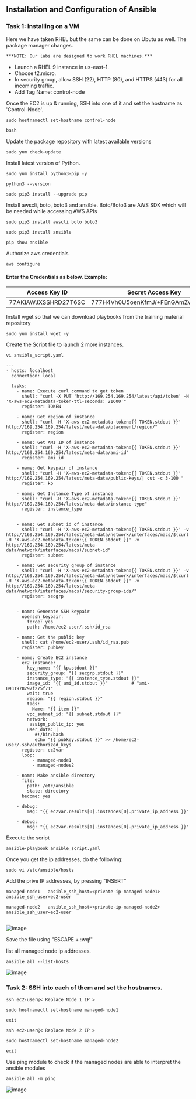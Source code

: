 ## Installation and Configuration of Ansible 

### Task 1: Installing on a VM 
Here we have taken RHEL but the same can be done on Ubutu as well. The package manager changes.

`***NOTE: Our labs are designed to work RHEL machines.***`

* Launch a RHEL 9 instance in us-east-1. 
* Choose t2.micro. 
* In security group, allow SSH (22), HTTP (80), and HTTPS (443) for all incoming traffic. 
* Add Tag Name: control-node

Once the EC2 is up & running, SSH into one of it and set the hostname as 'Control-Node'. 
```
sudo hostnamectl set-hostname control-node
```
```
bash
```

Update the package repository with latest available versions
```
sudo yum check-update
```

Install latest version of Python. 
```
sudo yum install python3-pip -y 
```
```
python3 --version
```
```
sudo pip3 install --upgrade pip
```
Install awscli, boto, boto3 and ansible. Boto/Boto3 are AWS SDK which will be needed while accessing AWS APIs
```
sudo pip3 install awscli boto boto3
```
```
sudo pip3 install ansible
```
```
pip show ansible
```

Authorize aws credentials
```
aws configure
```
#### Enter the Credentials as below. Example:
| **Access Key ID**    | **Secret Access Key** |
| -----------------    | --------------------- |
| 77AKIAWJXSSHRD27T6SC | 777H4Vh0U5oenKfmJ/+FEnGAmZvQLX7zTT |

Install wget so that we can download playbooks from the training material repository 
```
sudo yum install wget -y
```

Create the Script file to launch 2 more instances.
```
vi ansible_script.yaml
```
```
---
- hosts: localhost
  connection: local

  tasks:
    - name: Execute curl command to get token
      shell: "curl -X PUT 'http://169.254.169.254/latest/api/token' -H 'X-aws-ec2-metadata-token-ttl-seconds: 21600'"
      register: TOKEN

    - name: Get region of instance
      shell: "curl -H 'X-aws-ec2-metadata-token:{{ TOKEN.stdout }}' http://169.254.169.254/latest/meta-data/placement/region/"
      register: region

    - name: Get AMI ID of instance
      shell: "curl -H 'X-aws-ec2-metadata-token:{{ TOKEN.stdout }}' http://169.254.169.254/latest/meta-data/ami-id"
      register: ami_id

    - name: Get keypair of instance
      shell: "curl -H 'X-aws-ec2-metadata-token:{{ TOKEN.stdout }}' http://169.254.169.254/latest/meta-data/public-keys/| cut -c 3-100 "
      register: kp

    - name: Get Instance Type of instance
      shell: "curl -H 'X-aws-ec2-metadata-token:{{ TOKEN.stdout }}' http://169.254.169.254/latest/meta-data/instance-type"
      register: instance_type


    - name: Get subnet id of instance
      shell: "curl -H 'X-aws-ec2-metadata-token:{{ TOKEN.stdout }}' -v http://169.254.169.254/latest/meta-data/network/interfaces/macs/$(curl -H 'X-aws-ec2-metadata-token:{{ TOKEN.stdout }}' -v http://169.254.169.254/latest/meta-data/network/interfaces/macs)/subnet-id"
      register: subnet

    - name: Get security group of instance
      shell: "curl -H 'X-aws-ec2-metadata-token:{{ TOKEN.stdout }}' -v http://169.254.169.254/latest/meta-data/network/interfaces/macs/$(curl -H 'X-aws-ec2-metadata-token:{{ TOKEN.stdout }}' -v http://169.254.169.254/latest/meta-data/network/interfaces/macs)/security-group-ids/"
      register: secgrp


    - name: Generate SSH keypair
      openssh_keypair:
        force: yes
        path: /home/ec2-user/.ssh/id_rsa

    - name: Get the public key
      shell: cat /home/ec2-user/.ssh/id_rsa.pub
      register: pubkey

    - name: Create EC2 instance
      ec2_instance:
        key_name: "{{ kp.stdout }}"
        security_group: "{{ secgrp.stdout }}"
        instance_type: "{{ instance_type.stdout }}"
        image_id: "{{ ami_id.stdout }}"         # "ami-0931978297f275f71"
        wait: true
        region: "{{ region.stdout }}"
        tags:
          Name: "{{ item }}"
        vpc_subnet_id: "{{ subnet.stdout }}"
        network:
         assign_public_ip: yes
        user_data: |
           #!/bin/bash
           echo "{{ pubkey.stdout }}" >> /home/ec2-user/.ssh/authorized_keys
      register: ec2var
      loop:
          - managed-node1
          - managed-nodes2

    - name: Make ansible directory
      file:
        path: /etc/ansible
        state: directory
      become: yes

    - debug:
        msg: "{{ ec2var.results[0].instances[0].private_ip_address }}"

    - debug:
        msg: "{{ ec2var.results[1].instances[0].private_ip_address }}"

```

Execute the script
```
ansible-playbook ansible_script.yaml
```

Once you get the ip addresses, do the following:

```
sudo vi /etc/ansible/hosts
```

Add the prive IP addresses, by pressing "INSERT" 
```
managed-node1   ansible_ssh_host=<private-ip-managed-node1>  ansible_ssh_user=ec2-user

managed-node2   ansible_ssh_host=<private-ip-managed-node2>  ansible_ssh_user=ec2-user
 
```
![image](https://github.com/user-attachments/assets/a646936e-2b79-4da1-857f-87d6599e4ad2)


Save the file using "ESCAPE + :wq!"

list all managed node ip addresses.
```
ansible all --list-hosts
```
![image](https://github.com/user-attachments/assets/bf61d4ab-1556-4728-ad39-7a1bb7fa7ddc)


### Task 2:  SSH into each of them and set the hostnames.
```
ssh ec2-user@< Replace Node 1 IP >
```
```
sudo hostnamectl set-hostname managed-node1
```
```
exit
```
```
ssh ec2-user@< Replace Node 2 IP >
```
```
sudo hostnamectl set-hostname managed-node2
```
```
exit
```

Use ping module to check if the managed nodes are able to interpret the ansible modules
```
ansible all -m ping
```
![image](https://github.com/user-attachments/assets/e7e246ad-4b51-4e8e-b4c5-8c4aba695c82)
